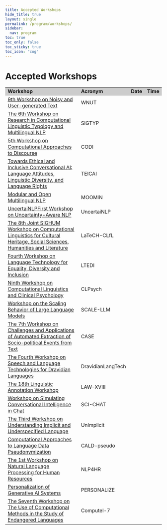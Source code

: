 ```yaml
---
title: Accepted Workshops
hide_title: true
layout: single
permalink: /program/workshops/
sidebar:
  nav: program
toc: true
toc_only: false
toc_sticky: true
toc_icon: "cog" 
---
```


<h1>Accepted Workshops</h1>

<table>
  <tr style="background-color:#cccccc">
    <td><b>Workshop</b></td>
    <td><b>Acronym</b></td>
    <td><b>Date</b></td>
    <td><b>Time</b></td>
    <!-- <td><b>Room</b></td> -->
  </tr>
  <tr>
    <td><a href="noisy-text.github.io/2024/">9th Workshop on Noisy and User-generated Text</a>
    </td>
    <td>WNUT</td>
    <td></td>
    <td></td>
    <!-- <td>Elafiti 3</td> -->
  </tr>

  <tr>
    <td><a href="https://sigtyp.github.io/workshop.html">The 6th Workshop on Research in Computational Linguistic Typology and Multilingual NLP</a>
    </td>
    <td>SIGTYP</td>
    <td></td>
    <td></td>
    <!-- <td>Elafiti 3</td> -->
  </tr>

  <tr>
    <td><a href="https://sites.google.com/view/codi2024/">5th Workshop on Computational Approaches to Discourse</a>
    </td>
    <td>CODI</td>
    <td></td>
    <td></td>
    <!-- <td>Elafiti 3</td> -->
  </tr>

  <tr>
    <td><a href="https://sites.google.com/view/teicai2024">Towards Ethical and Inclusive Conversational AI: Language Attitudes, Linguistic Diversity, and Language Rights</a>
    </td>
    <td>TEICAI</td>
    <td></td>
    <td></td>
    <!-- <td>Elafiti 3</td> -->
  </tr>

  <tr>
    <td><a href="https://moomin-workshop.github.io/">Modular and Open Multilingual NLP</a>
    </td>
    <td>MOOMIN</td>
    <td></td>
    <td></td>
    <!-- <td>Elafiti 3</td> -->
  </tr>


  <tr>
    <td><a href="https://uncertainlp.github.io/">UncertaiNLPFirst Workshop on Uncertainty-Aware NLP</a>
    </td>
    <td>UncertaiNLP</td>
    <td></td>
    <td></td>
    <!-- <td>Elafiti 3</td> -->
  </tr>

  <tr>
    <td><a href="https://sighum.wordpress.com/events/latech-clfl-2024/">The 8th Joint SIGHUM Workshop on Computational Linguistics for Cultural Heritage, Social Sciences, Humanities and Literature</a>
    </td>
    <td>LaTeCH-CLfL</td>
    <td></td>
    <td></td>
    <!-- <td>Elafiti 3</td> -->
  </tr>

  <tr>
    <td><a href="https://sites.google.com/view/lt-edi-2024">Fourth Workshop on Language Technology for Equality, Diversity and Inclusion</a>
    </td>
    <td>LTEDI</td>
    <td></td>
    <td></td>
    <!-- <td>Elafiti 3</td> -->
  </tr>

  <tr>
    <td><a href="https://clpsych.org/">Ninth Workshop on Computational Linguistics and Clinical Psychology</a>
    </td>
    <td>CLPsych</td>
    <td></td>
    <td></td>
    <!-- <td>Elafiti 3</td> -->
  </tr>

  <tr>
    <td><a href="https://scale-llm-24.pages.dev/">Workshop on the Scaling Behavior of Large Language Models</a>
    </td>
    <td>SCALE-LLM</td>
    <td></td>
    <td></td>
    <!-- <td>Elafiti 3</td> -->
  </tr>

  <tr>
    <td><a href="https://emw.ku.edu.tr/case-2024">The 7th Workshop on Challenges and Applications of Automated Extraction of Socio-political Events from Text</a>
    </td>
    <td>CASE</td>
    <td></td>
    <td></td>
    <!-- <td>Elafiti 3</td> -->
  </tr>

  <tr>
    <td><a href="https://sites.google.com/view/dravidianlangtech-2024/">The Fourth Workshop on Speech and Language Technologies for Dravidian Languages</a>
    </td>
    <td>DravidianLangTech</td>
    <td></td>
    <td></td>
    <!-- <td>Elafiti 3</td> -->
  </tr>

  <tr>
    <td><a href="https://sigann.github.io/LAW-XVIII-2024/">The 18th Linguistic Annotation Workshop</a>
    </td>
    <td>LAW-XVIII</td>
    <td></td>
    <td></td>
    <!-- <td>Elafiti 3</td> -->
  </tr>


  <tr>
    <td><a href="https://sites.google.com/view/dialogue-evaluation/home?authuser=3">Workshop on Simulating Conversational Intelligence in Chat</a>
    </td>
    <td>SCI-CHAT</td>
    <td></td>
    <td></td>
    <!-- <td>Elafiti 3</td> -->
  </tr>

  <tr>
    <td><a href="https://unimplicit2024.github.io/">The Third Workshop on Understanding Implicit and Underspecified Language</a>
    </td>
    <td>UnImplicit</td>
    <td></td>
    <td></td>
    <!-- <td>Elafiti 3</td> -->
  </tr>

  <tr>
    <td><a href="https://mormor-karl.github.io/events/CALD-pseudo/">Computational Approaches to Language Data Pseudonymization</a>
    </td>
    <td>CALD-pseudo</td>
    <td></td>
    <td></td>
    <!-- <td>Elafiti 3</td> -->
  </tr>

  <tr>
    <td><a href="https://megagon.ai/nlp4hr-2024/">The 1st Workshop on Natural Language Processing for Human Resources</a>
    </td>
    <td>NLP4HR</td>
    <td></td>
    <td></td>
    <!-- <td>Elafiti 3</td> -->
  </tr>


  <tr>
    <td><a href="https://genpersonalization.github.io/">Personalization of Generative AI Systems</a>
    </td>
    <td>PERSONALIZE</td>
    <td></td>
    <td></td>
    <!-- <td>Elafiti 3</td> -->
  </tr>

  <tr>
    <td><a href="https://computel-workshop.org/computel-7/">The Seventh Workshop on The Use of Computational Methods in the Study of Endangered Languages</a>
    </td>
    <td>Computel-7</td>
    <td></td>
    <td></td>
    <!-- <td>Elafiti 3</td> -->
  </tr>


  </table>
